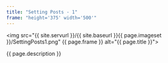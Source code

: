 ```yaml
---
title: "Setting Posts - 1"
frame: "height='375' width='500'"
---
```

<img src="{{ site.servurl }}/{{ site.baseurl }}{{ page.imageset }}/SettingPosts1.png" {{ page.frame }} alt="{{ page.title }}">
<div>
  {{ page.description }}
</div>
